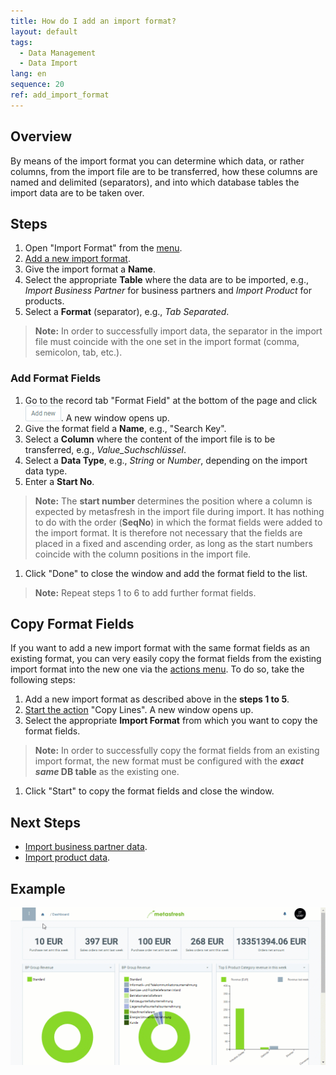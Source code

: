 ```yaml
---
title: How do I add an import format?
layout: default
tags:
  - Data Management
  - Data Import
lang: en
sequence: 20
ref: add_import_format
---
```


## Overview
By means of the import format you can determine which data, or rather columns, from the import file are to be transferred, how these columns are named and delimited (separators), and into which database tables the import data are to be taken over.

## Steps
1. Open "Import Format" from the [menu](Menu).
1. [Add a new import format](New_Record_Window).
1. Give the import format a **Name**.
1. Select the appropriate **Table** where the data are to be imported, e.g., *Import Business Partner* for business partners and *Import Product* for products.
1. Select a **Format** (separator), e.g., *Tab Separated*.
 >**Note:** In order to successfully import data, the separator in the import file must coincide with the one set in the import format (comma, semicolon, tab, etc.).

### Add Format Fields
1. Go to the record tab "Format Field" at the bottom of the page and click ![](assets/Add_New_Button.png). A new window opens up.
1. Give the format field a **Name**, e.g., "Search Key".
1. Select a **Column** where the content of the import file is to be transferred, e.g., *Value_Suchschlüssel*.
1. Select a **Data Type**, e.g., *String* or *Number*, depending on the import data type.
1. Enter a **Start No**.
 >**Note:** The **start number** determines the position where a column is expected by metasfresh in the import file during import. It has nothing to do with the order (**SeqNo**) in which the format fields were added to the import format. It is therefore not necessary that the fields are placed in a fixed and ascending order, as long as the start numbers coincide with the column positions in the import file.

1. Click "Done" to close the window and add the format field to the list.
 >**Note:** Repeat steps 1 to 6 to add further format fields.

## Copy Format Fields
If you want to add a new import format with the same format fields as an existing format, you can very easily copy the format fields from the existing import format into the new one via the [actions menu](StartAction). To do so, take the following steps:

1. Add a new import format as described above in the **steps 1 to 5**.
1. [Start the action](StartAction) "Copy Lines". A new window opens up.
1. Select the appropriate **Import Format** from which you want to copy the format fields.
 >**Note:** In order to successfully copy the format fields from an existing import format, the new format must be configured with the **_exact same_ DB table** as the existing one.

1. Click "Start" to copy the format fields and close the window.

## Next Steps
- [Import business partner data](Import_bpartner_data).
- [Import product data](Import_product_data).

## Example
![](assets/Add_import_format.gif)
